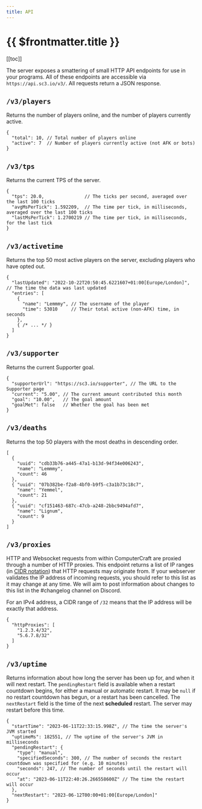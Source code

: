 ```yaml
---
title: API
---
```


# {{ $frontmatter.title }}

[[toc]]

The server exposes a smattering of small HTTP API endpoints for use in your programs. All of these endpoints are
accessible via `https://api.sc3.io/v3/`. All requests return a JSON response.

## `/v3/players`

Returns the number of players online, and the number of players currently active.

```json5
{
  "total": 10, // Total number of players online
  "active": 7  // Number of players currently active (not AFK or bots)
}
```

## `/v3/tps`

Returns the current TPS of the server.

```json5
{
  "tps": 20.0,               // The ticks per second, averaged over the last 100 ticks
  "avgMsPerTick": 1.592209,  // The time per tick, in milliseconds, averaged over the last 100 ticks
  "lastMsPerTick": 1.2700219 // The time per tick, in milliseconds, for the last tick
}
```

## `/v3/activetime`

Returns the top 50 most active players on the server, excluding players who have opted out.

```json5
{
  "lastUpdated": "2022-10-22T20:50:45.6221607+01:00[Europe/London]", // The time the data was last updated
  "entries": [
    {
      "name": "Lemmmy", // The username of the player
      "time": 53010     // Their total active (non-AFK) time, in seconds
    },
    { /* ... */ }
  ]
} 
```

## `/v3/supporter`

Returns the current Supporter goal.

```json5
{
  "supporterUrl": "https://sc3.io/supporter", // The URL to the Supporter page
  "current": "5.00", // The current amount contributed this month
  "goal": "10.00",   // The goal amount
  "goalMet": false   // Whether the goal has been met
} 
```

## `/v3/deaths`

Returns the top 50 players with the most deaths in descending order.

```json5
[
  { 
    "uuid": "cdb33b76-a445-47a1-b13d-94f34e006243",
    "name": "Lemmmy",
    "count": 46
  },
  { "uuid": "07b382be-f2a8-4bf0-b9f5-c3a1b73c18c7",
    "name": "Yemmel",
    "count": 21
  },
  { "uuid": "cf151463-687c-47cb-a248-2bbc9494afd7",
    "name": "Lignum",
    "count": 9
  }
]
```

## `/v3/proxies`

HTTP and Websocket requests from within ComputerCraft are proxied through a number of HTTP proxies. This endpoint 
returns a list of IP ranges (in 
[CIDR notation](https://en.wikipedia.org/wiki/Classless_Inter-Domain_Routing#CIDR_notation)) that HTTP requests may
originate from. If your webserver validates the IP address of incoming requests, you should refer to this list as it may
change at any time. We will aim to post information about changes to this list in the #changelog channel on Discord.

For an IPv4 address, a CIDR range of `/32` means that the IP address will be exactly that address.

```json5
{
  "httpProxies": [
    "1.2.3.4/32",
    "5.6.7.8/32"
  ]
}
```

## `/v3/uptime`

Returns information about how long the server has been up for, and when it will next restart. The `pendingRestart` field
is available when a restart countdown begins, for either a manual or automatic restart. It may be `null` if no restart
countdown has begun, or a restart has been cancelled. The `nextRestart` field is the time of the next **scheduled**
restart. The server may restart before this time.

```json5
{
  "startTime": "2023-06-11T22:33:15.998Z", // The time the server's JVM started
  "uptimeMs": 182551, // The uptime of the server's JVM in milliseconds
  "pendingRestart": {
    "type": "manual",
    "specifiedSeconds": 300, // The number of seconds the restart countdown was specified for (e.g. 10 minutes)
    "seconds": 247, // The number of seconds until the restart will occur
    "at": "2023-06-11T22:40:26.266558600Z" // The time the restart will occur
  },
  "nextRestart": "2023-06-12T00:00+01:00[Europe/London]"
}
```
